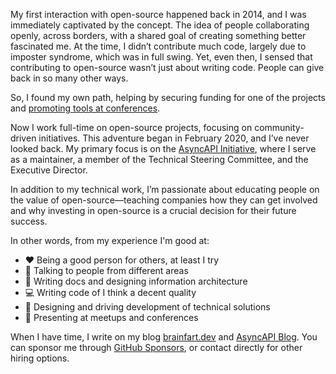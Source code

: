 My first interaction with open-source happened back in 2014, and I was immediately captivated by the concept. The idea of people collaborating openly, across borders, with a shared goal of creating something better fascinated me. At the time, I didn’t contribute much code, largely due to imposter syndrome, which was in full swing. Yet, even then, I sensed that contributing to open-source wasn’t just about writing code. People can give back in so many other ways. 

So, I found my own path, helping by securing funding for one of the projects and [promoting tools at conferences](https://www.youtube.com/watch?v=F-1goNbdBkc&t=1652s).

Now I work full-time on open-source projects, focusing on community-driven initiatives. This adventure began in February 2020, and I’ve never looked back. My primary focus is on the [AsyncAPI Initiative](https://www.asyncapi.com/), where I serve as a maintainer, a member of the Technical Steering Committee, and the Executive Director.

In addition to my technical work, I’m passionate about educating people on the value of open-source—teaching companies how they can get involved and why investing in open-source is a crucial decision for their future success.

In other words, from my experience I'm good at:

- :heart: Being a good person for others, at least I try
- 💬 Talking to people from different areas
- 📖 Writing docs and designing information architecture
- 💻 Writing code of I think a decent quality
- 🎨 Designing and driving development of technical solutions
- 📢 Presenting at meetups and conferences

When I have time, I write on my blog [brainfart.dev]([https://dev.to/derberg](https://www.brainfart.dev/)) and [AsyncAPI Blog](https://www.asyncapi.com/blog?authors=Lukasz+Gornicki). You can sponsor me through [GitHub Sponsors](https://github.com/sponsors/derberg), or contact directly for other hiring options.
